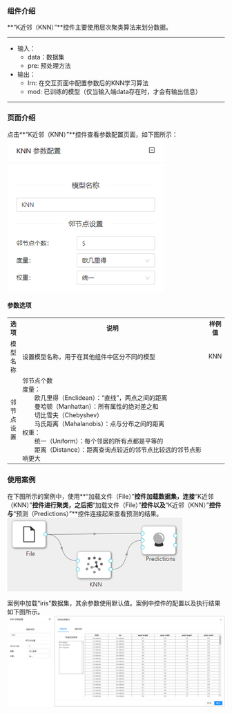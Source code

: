 ### 组件介绍
**“K近邻（KNN）”**控件主要使用层次聚类算法来划分数据。

<hr/>

- 输入：
  - data：数据集
  - pre: 预处理方法
- 输出：
  - lrn: 在交互页面中配置参数后的KNN学习算法
  - mod: 已训练的模型（仅当输入端data存在时，才会有输出信息）

<hr/>


### 页面介绍
点击**“K近邻（KNN）”**控件查看参数配置页面，如下图所示：  
[ ![](/img/aistudio/model/knn/param.png) ](/img/aistudio/model/knn/param.png)

#### 参数选项
<table>
  <tr>
    <th>选项</th>
    <th width="650">说明</th>
    <th>样例值</th>
  </tr>
  <tr>
      <td>模型名称</td> 
      <td>
      设置模型名称，用于在其他组件中区分不同的模型
      </td> 
      <td>KNN</td>
  </tr>
  <tr>
      <td>邻节点设置</td> 
      <td>
      邻节点个数<br/>
      度量：<br/>
      &emsp;&emsp;欧几里得（Enclidean）：“直线”，两点之间的距离<br/>
      &emsp;&emsp;曼哈顿（Manhattan）：所有属性的绝对差之和<br/>
      &emsp;&emsp;切比雪夫（Chebyshev）<br/>
      &emsp;&emsp;马氏距离（Mahalanobis）：点与分布之间的距离<br/>
      权重：<br/>
      &emsp;&emsp;统一（Uniform）：每个邻居的所有点都是平等的<br/>
      &emsp;&emsp;距离（Distance）：距离查询点较近的邻节点比较远的邻节点影响更大<br/>
      </td> 
      <td></td>
  </tr>
</table>

### 使用案例
在下图所示的案例中，使用**“加载文件（File）”**控件加载数据集，连接**“K近邻（KNN）”**控件进行聚类，之后把**“加载文件（File）”**控件以及**“K近邻（KNN）”**控件与**“预测（Predictions）”**控件连接起来查看预测的结果。  
[ ![](/img/aistudio/model/knn/workflow.png) ](/img/aistudio/model/knn/workflow.png)

案例中加载“iris”数据集，其余参数使用默认值。案例中控件的配置以及执行结果如下图所示。  
[ ![](/img/aistudio/model/knn/workflow-result.png) ](/img/aistudio/model/knn/workflow-result.png)